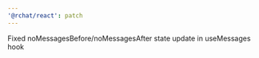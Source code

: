 ```yaml
---
'@rchat/react': patch
---
```


Fixed noMessagesBefore/noMessagesAfter state update in useMessages hook

